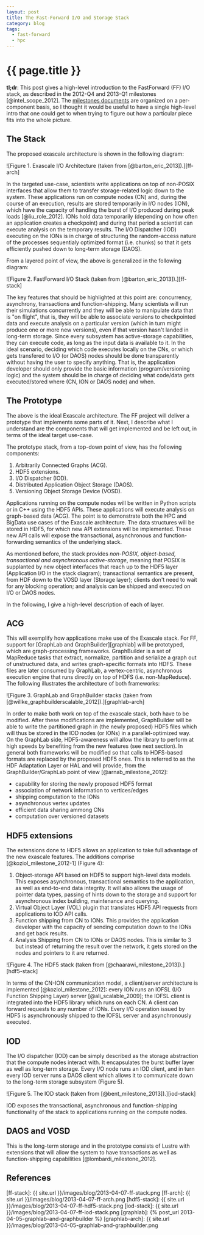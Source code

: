 ```yaml
---
layout: post
title: The Fast-Forward I/O and Storage Stack
category: blog
tags:
  - fast-forward
  - hpc
---
```


# {{ page.title }}

**tl;dr**: This post gives a high-level introduction to the FastForward (FF) I/O stack, as described 
in the 2012-Q4 and 2013-Q1 milestones [@intel_scope_2012]. The [milestones documents][ff-docs] are 
organized on a per-component basis, so I thought it would be useful to have a single high-level 
intro that one could get to when trying to figure out how a particular piece fits into the whole 
picture.

## The Stack

The proposed exascale architecture is shown in the following diagram:

![Figure 1. Exascale I/O Architecture (taken from [@barton_eric_2013]).][ff-arch]

In the targeted use-case, scientists write applications on top of non-POSIX interfaces that allow 
them to transfer storage-related logic down to the system. These applications run on compute nodes 
(CN) and, during the course of an execution, results are stored temporarily in I/O nodes (ION), 
which have the capacity of handling the burst of I/O produced during peak loads [@liu_role_2012]. 
IONs hold data temporarily (depending on how often an application creates a checkpoint) and during 
that period a scientist can execute analysis on the temporary results. The I/O Dispatcher (IOD) 
executing on the IONs is in charge of structuring the random-access nature of the processes 
sequentialy optimized format (i.e. chunks) so that it gets efficiently pushed down to long-term 
storage (DAOS).

From a layered point of view, the above is generalized in the following diagram:

![Figure 2. FastForward I/O Stack (taken from [@barton_eric_2013]).][ff-stack]

The key features that should be highlighted at this point are: concurrency, asynchrony, transactions 
and function-shipping. Many scientists will run their simulations concurrently and they will be able 
to manipulate data that is "on flight", that is, they will be able to associate versions to 
checkpointed data and execute analysis on a particular version (which in turn might produce one or 
more new versions), even if that version hasn't landed in long-term storage. Since every subsystem 
has active-storage capabilities, they can execute code, as long as the input data is available to 
it. In the ideal scenario, deciding which code executes locally on the CNs, or which gets transfered 
to I/O (or DAOS) nodes should be done transparently without having the user to specify anything. 
That is, the application developer should only provide the basic information (program/versioning 
logic) and the system should be in charge of deciding what code/data gets executed/stored where (CN, 
ION or DAOS node) and when.

## The Prototype

The above is the ideal Exascale architecture. The FF project will deliver a prototype that 
implements some parts of it. Next, I describe what I understand are the components that will get 
implemented and be left out, in terms of the ideal target use-case.

The prototype stack, from a top-down point of view, has the following components:

 1. Arbitrarily Connected Graphs (ACG).
 2. HDF5 extensions.
 3. I/O Dispatcher (IOD).
 4. Distributed Application Object Storage (DAOS).
 5. Versioning Object Storage Device (VOSD).

Applications running on the compute nodes will be written in Python scripts or in C++ using the HDF5 
APIs. These applications will execute analysis on graph-based data (ACG). The point is to 
demonstrate both the HPC and BigData use cases of the Exascale architecture. The data structures 
will be stored in HDF5, for which new API extensions will be implemented. These new API calls will 
expose the transactional, asynchronous and function-forwarding semantics of the underlying stack.

<!--
    TODO:
The IOD will expose a PLFS [@bent_plfs_2009] interface, which will be used to structure and send 
data down to the DAOS layer, implemented in Lustre.
  -->

As mentioned before, the stack provides *non-POSIX, object-based, transactional and asynchronous 
active-storage*, meaning that POSIX is supplanted by new object interfaces that reach up to the HDF5 
layer (Application I/O in the stack diagram); transactional semantics are present, from HDF down to 
the VOSD layer (Storage layer); clients don't need to wait for any blocking operation; and analysis 
can be shipped and executed on I/O or DAOS nodes.

In the following, I give a high-level description of each of layer.

## ACG

This will exemplify how applications make use of the Exascale stack. For FF, support for [GraphLab 
and GraphBuilder][graphlab] will be prototyped, which are graph-processing frameworks. GraphBuilder 
is a set of MapReduce tasks that extract, normalize, partition and serialize a graph out of 
unstructured data, and writes graph-specific formats into HDFS. These files are later consumed by 
GraphLab, a vertex-centric, asynchronous execution engine that runs directly on top of HDFS (i.e. 
non-MapReduce). The following illustrates the architecture of both frameworks:

![Figure 3. GraphLab and GraphBuilder stacks (taken from [@willke_graphbuilderscalable_2012]).][graphlab-arch]

In order to make both work on top of the exascale stack, both have to be modified. After these 
modifications are implemented, GraphBuilder will be able to write the partitioned graph in (the 
newly proposed) HDF5 files which will thus be stored in the IOD nodes (or IONs) in a 
parallel-optimized way. On the GraphLab side, HDF5-awareness will allow the library to perform at 
high speeds by benefiting from the new features (see next section). In general both frameworks will 
be modified so that calls to HDFS-based formats are replaced by the proposed HDF5 ones. This is 
referred to as the HDF Adaptation Layer or HAL and will provide, from the GraphBuilder/GraphLab 
point of view [@arnab_milestone_2012]:

  - capability for storing the newly proposed HDF5 format
  - association of network information to vertices/edges
  - shipping computation to the IONs
  - asynchronous vertex updates
  - efficient data sharing ammong CNs
  - computation over versioned datasets

## HDF5 extensions

The extensions done to HDF5 allows an application to take full advantage of the new exascale 
features. The additions comprise [@koziol_milestone_2012-1] (Figure 4):

  1. Object-storage API based on HDF5 to support high-level data models. This exposes asynchronous, 
     transactional semantics to the application, as well as end-to-end data integrity. It will also 
     allows the usage of pointer data types, passing of hints down to the storage and support for 
     asynchronous index building, maintenance and querying.
  2. Virtual Object Layer (VOL) plugin that translates HDF5 API requests from applications to IOD 
     API calls.
  3. Function shipping from CN to IONs. This provides the application developer with the capacity of 
     sending computation down to the IONs and get back results.
  4. Analysis Shipping from CN to IONs or DAOS nodes. This is similar to 3 but instead of returning 
     the result over the network, it gets stored on the nodes and pointers to it are returned.

![Figure 4. The HDF5 stack (taken from [@chaarawi_milestone_2013]).][hdf5-stack]

In terms of the CN-ION communication model, a client/server architecture is implemented 
[@koziol_milestone_2012]: every ION runs an IOFSL (I/O Function Shipping Layer) server 
[@ali_scalable_2009]; the IOFSL client is integrated into the HDF5 library which runs on each CN. A 
client can forward requests to any number of IONs. Every I/O operation issued by HDF5 is 
asynchronously shipped to the IOFSL server and asynchronously executed.

## IOD

The I/O dispatcher (IOD) can be simply described as the storage abstraction that the compute nodes 
interact with. It encapsulates the burst buffer layer as well as long-term storage. Every I/O node 
runs an IOD client, and in turn every IOD server runs a DAOS client which allows it to communicate 
down to the long-term storage subsystem (Figure 5).

![Figure 5. The IOD stack (taken from [@bent_milestone_2013]).][iod-stack]

IOD exposes the transactional, asynchronous and function-shipping functionality of the stack to 
applications running on the compute nodes.

## DAOS and VOSD

This is the long-term storage and in the prototype consists of Lustre with extensions that will 
allow the system to have transactions as well as function-shipping capabilities 
[@lombardi_milestone_2012].

## References

[ff-docs]: https://wiki.hpdd.intel.com/display/PUB/Fast+Forward+Storage+and+IO+Program+Documents
[ff-stack]: {{ site.url }}/images/blog/2013-04-07-ff-stack.png
[ff-arch]: {{ site.url }}/images/blog/2013-04-07-ff-arch.png
[hdf5-stack]: {{ site.url }}/images/blog/2013-04-07-ff-hdf5-stack.png
[iod-stack]: {{ site.url }}/images/blog/2013-04-07-ff-iod-stack.png
[graphlab]: {% post_url 2013-04-05-graphlab-and-graphbuilder %}
[graphlab-arch]: {{ site.url }}/images/blog/2013-04-05-graphlab-and-graphbuilder.png

